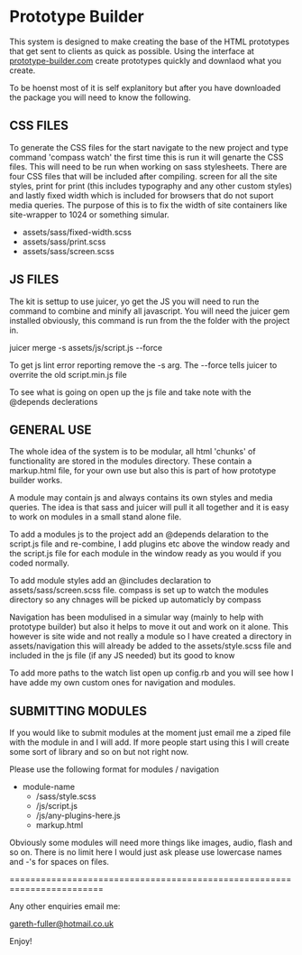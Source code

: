 # Prototype Builder

This system is designed to make creating the base of the HTML prototypes that get sent to clients
as quick as possible. Using the interface at [prototype-builder.com](http://prototype-builder.com) create prototypes quickly and downlaod 
what you create.

To be hoenst most of it is self explanitory but after you have downloaded the package you will need
to know the following.


## CSS FILES

To generate the CSS files for the start navigate to the new project and type command 'compass watch' the first time this is run it will
genarte the CSS files. This will need to be run when working on sass stylesheets. There are four CSS files that will be included
after compiling. screen for all the site styles, print for print (this includes typography and any other custom styles) and lastly fixed
width which is included for browsers that do not suport media queries. The purpose of this is to fix the width of site containers like
site-wrapper to 1024 or something simular.

* assets/sass/fixed-width.scss
* assets/sass/print.scss
* assets/sass/screen.scss

## JS FILES

The kit is settup to use juicer, yo get the JS you will need to run the command to combine and minify
all javascript. You will need the juicer gem installed obviously, this command is run from the the folder
with the project in.

juicer merge -s assets/js/script.js --force

To get js lint error reporting remove the -s arg.
The --force tells juicer to overrite the old script.min.js file

To see what is going on open up the js file and take note with the @depends declerations



## GENERAL USE

The whole idea of the system is to be modular, all html 'chunks' of functionality are stored in
the modules directory. These contain a markup.html file, for your own use but also this is part of how
prototype builder works.

A module may contain js and always contains its own styles and media queries. The idea is that sass and juicer
will pull it all together and it is easy to work on modules in a small stand alone file.

To add a modules js to the project add an @depends delaration to the script.js file and re-combine, I add plugins etc
above the window ready and the script.js file for each module in the window ready as you would if you coded normally.

To add module styles add an @includes declaration to assets/sass/screen.scss file. compass is set up to watch the modules 
directory so any chnages will be picked up automaticly by compass

Navigation has been modulised in a simular way (mainly to help with prototype builder) but also it helps to move it out
and work on it alone. This however is site wide and not really a module so I have created a directory in assets/navigation
this will already be added to the assets/style.scss file and included in the js file (if any JS needed) but its good to know

To add more paths to the watch list open up config.rb and you will see how I have adde my own custom ones for navigation
and modules.



## SUBMITTING MODULES

If you would like to submit modules at the moment just email me a ziped file with the module in and I will add. If 
more people start using this I will create some sort of library and so on but not right now.

Please use the following format for modules / navigation

* module-name
    * /sass/style.scss
    * /js/script.js
    * /js/any-plugins-here.js
    * markup.html

Obviously some modules will need more things like images, audio, flash and so on. There is no limit here I would just
ask please use lowercase names and -'s for spaces on files.


========================================================================

Any other enquiries email me:

gareth-fuller@hotmail.co.uk

Enjoy!